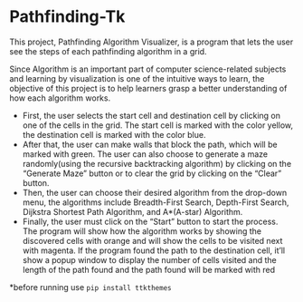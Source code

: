 # Pathfinding-Tk

  This project, Pathfinding Algorithm Visualizer, is a program that lets the user see the steps of each pathfinding algorithm in a grid.
  
  Since Algorithm is an important part of computer science-related subjects and learning by visualization is one of the intuitive ways to learn, the objective of this project is to help learners grasp a better understanding of how each algorithm works.
 
  - First, the user selects the start cell and destination cell by clicking on one of the cells in the grid. The start cell is marked with the color yellow, the destination cell is marked with the color blue.
  - After that, the user can make walls that block the path, which will be marked with green. The user can also choose to generate a maze randomly(using the recursive backtracking algorithm) by clicking on the “Generate Maze” button or to clear the grid by clicking on the “Clear” button.
  - Then, the user can choose their desired algorithm from the drop-down menu, the algorithms include Breadth-First Search, Depth-First Search, Dijkstra Shortest Path Algorithm, and A*(A-star) Algorithm.
  - Finally, the user must click on the “Start” button to start the process. The program will show how the algorithm works by showing the discovered cells with orange and will show the cells to be visited next with magenta.
If the program found the path to the destination cell, it’ll show a popup window to display the number of cells visited and the length of the path found and the path found will be marked with red


*before running use ``` pip install ttkthemes ```
